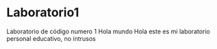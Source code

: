 # Laboratorio1
Laboratorio de código numero 1
Hola mundo
Hola este es mi laboratorio personal educativo, no intrusos

